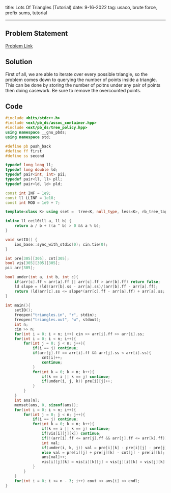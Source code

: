 title: Lots Of Triangles (Tutorial)
date: 9-16-2022
tag: usaco, brute force, prefix sums, tutorial

---

## Problem Statement

[Problem Link](http://www.usaco.org/index.php?page=viewproblem2&cpid=672)

## Solution

First of all, we are able to iterate over every possible triangle, so the problem comes down to querying the number of points inside a triangle. This can be done by storing the number of poitns under any pair of points then doing casework. Be sure to remove the overcounted points.

## Code

```c++
#include <bits/stdc++.h>
#include <ext/pb_ds/assoc_container.hpp>
#include <ext/pb_ds/tree_policy.hpp>
using namespace __gnu_pbds;
using namespace std;

#define pb push_back
#define ff first
#define ss second

typedef long long ll;
typedef long double ld;
typedef pair<int, int> pii;
typedef pair<ll, ll> pll;
typedef pair<ld, ld> pld;

const int INF = 1e9;
const ll LLINF = 1e18;
const int MOD = 1e9 + 7;

template<class K> using sset =  tree<K, null_type, less<K>, rb_tree_tag, tree_order_statistics_node_update>;

inline ll ceil0(ll a, ll b) {
    return a / b + ((a ^ b) > 0 && a % b);
}

void setIO() {
    ios_base::sync_with_stdio(0); cin.tie(0);
}

int pre[305][305], cnt[305];
bool vis[305][305][305];
pii arr[305];

bool under(int a, int b, int c){
    if(arr[c].ff < arr[a].ff || arr[c].ff > arr[b].ff) return false;
    ld slope = (ld)(arr[b].ss - arr[a].ss)/(arr[b].ff - arr[a].ff);
    return (ld)arr[c].ss <= slope*(arr[c].ff - arr[a].ff) + arr[a].ss;
}
 
int main(){
    setIO();   
    freopen("triangles.in", "r", stdin);
    freopen("triangles.out", "w", stdout);
    int n;
    cin >> n;
    for(int i = 0; i < n; i++) cin >> arr[i].ff >> arr[i].ss;
    for(int i = 0; i < n; i++){
        for(int j = 0; j < n; j++){
            if(i == j) continue;
            if(arr[j].ff == arr[i].ff && arr[j].ss < arr[i].ss){
                cnt[i]++;
                continue;
            }
            for(int k = 0; k < n; k++){
                if(k == i || k == j) continue;
                if(under(i, j, k)) pre[i][j]++;
            }
        }
    }
    int ans[n];
    memset(ans, 0, sizeof(ans));
    for(int i = 0; i < n; i++){
        for(int j = 0; j < n; j++){
            if(i == j) continue;
            for(int k = 0; k < n; k++){
                if(k == i || k == j) continue;
                if(vis[i][j][k]) continue;
                if(!(arr[i].ff <= arr[j].ff && arr[j].ff <= arr[k].ff)) continue;
                int val;
                if(under(i, k, j)) val = pre[i][k] - pre[i][j] - pre[j][k] + cnt[j] - 1;
                else val = pre[i][j] + pre[j][k] - cnt[j] - pre[i][k];
                ans[val]++;
                vis[i][j][k] = vis[i][k][j] = vis[j][i][k] = vis[j][k][i] = vis[k][i][j] = vis[k][j][i] = true;
            }
        }
    }
    for(int i = 0; i <= n - 3; i++) cout << ans[i] << endl;
}
```
